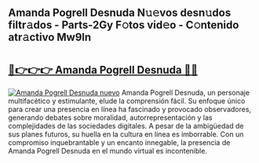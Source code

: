 ## Amanda Pogrell Desnuda N𝚞𝚎vos desn𝚞dos filtr𝚊dos - Parts-2Gy F𝚘tos vid𝚎o - C𝚘ntenido atr𝚊ctivo Mw9ln

# <h2><a href="http://mb9eiu.tromn.icu/?c=Amanda+Pogrell+Desnuda">🔗👉👉👉 Amanda Pogrell Desnuda 🔗🔗</a></h2>

[![Amanda Pogrell Desnuda nuevo](https://i.imgur.com/pEAQMta.gif)](http://mb9eiu.tromn.icu/?c=Amanda+Pogrell+Desnuda)
Amanda Pogrell Desnuda, un personaje multifacético y estimulante, elude la comprensión fácil. Su enfoque único para crear una presencia en línea ha fascinado y provocado observadores, generando debates sobre moralidad, autorrepresentación y las complejidades de las sociedades digitales. A pesar de la ambigüedad de sus planes futuros, su huella en la cultura en línea es imborrable. Con un compromiso inquebrantable y un encanto innegable, la presencia de Amanda Pogrell Desnuda en el mundo virtual es incontenible.
